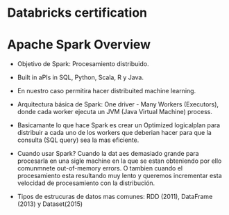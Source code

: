 # Databricks certification

# Apache Spark Overview

- Objetivo de Spark: Procesamiento distribuido.
- Built in aPIs in SQL, Python, Scala, R y Java.
- En nuestro caso permitira hacer distribuited machine learning.

- Arquitectura básica de Spark: One driver - Many Workers (Executors), donde cada worker ejecuta un JVM (Java Virtual Machine) process.
- Basicamante lo que hace Spark es crear un Optimized logicalplan para distribuir a cada uno de los workers que deberian hacer para que la consulta (SQL query) sea la mas eficiente.

- Cuando usar Spark? Cuando la dat aes demasiado grande para procesarla en una sigle machine en la que se estan obteniendo por ello comunmnete out-of-memory errors. O tambien cuando el procesamiento esta resultando muy lento y queremos incrementar esta velocidad de procesamiento con la distribución.

- Tipos de estrucuras de datos mas comunes: RDD (2011), DataFrame (2013) y Dataset(2015)
